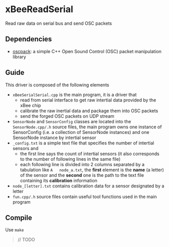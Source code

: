 # xBeeReadSerial

Read raw data on serial bus and send OSC packets

## Dependencies

* [oscpack]: a simple C++ Open Sound Control (OSC) packet manipulation library

## Guide

This driver is composed of the following elements

* `xBeeSerialSerial.cpp` is the main program, it is a driver that
	+ read from serial interface to get raw intertial data provided by the xBee chip
	+ calibrate the raw inertial data and package them into OSC packets
	+ send the forged OSC packets on UDP stream
* `SensorNode` and `SensorConfig` classes are located into the `SensorNode.cpp/.h` source files, the main program owns one instance of SensorConfig (i.e. a collection of SensorNode instances) and one SensorNode instance by intertial sensor
* `_config.txt` is a simple text file that specifies the number of intertial sensors and 
	+ the first line says the count of intertial sensors (it also corresponds to the number of following lines in the same file)
	+ each following line is divided into 2 columns separated by a tabulation like `A   node_a.txt`, the **first** element is the **name** (a letter) of the sensor and the **second** one is the path to the text file containing its **calibration** information
* `node_[letter].txt` contains calibration data for a sensor designated by a letter
* `fun.cpp/.h` source files contain useful tool functions used in the main program

## Compile 

Use `make`

> // TODO


[oscpack]: https://code.google.com/p/oscpack/
